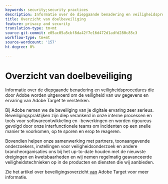 ```yaml
---
keywords: security;security practices
description: Informatie over de diepgaande benadering en veiligheidsprocedures die door Adobe worden uitgevoerd om de veiligheid van uw gegevens en ervaring van Adobe Target te versterken.
title: Overzicht van doelbeveiliging
feature: privacy and security
translation-type: tm+mt
source-git-commit: e05ac05a5cbf8da42f7e16d472d1adfd280c85c3
workflow-type: tm+mt
source-wordcount: '157'
ht-degree: 0%

---
```



# Overzicht van doelbeveiliging

Informatie over de diepgaande benadering en veiligheidsprocedures die door Adobe worden uitgevoerd om de veiligheid van uw gegevens en ervaring van Adobe Target te versterken.

Bij Adobe nemen we de beveiliging van je digitale ervaring zeer serieus. Beveiligingspraktijken zijn diep verankerd in onze interne processen en tools voor softwareontwikkeling en -bewerkingen en worden rigoureus gevolgd door onze interfunctionele teams om incidenten op een snelle manier te voorkomen, op te sporen en erop te reageren.

Bovendien helpen onze samenwerking met partners, toonaangevende onderzoekers, instellingen voor veiligheidsonderzoek en andere brancheorganisaties ons bij het up-to-date houden met de nieuwste dreigingen en kwetsbaarheden en wij nemen regelmatig geavanceerde veiligheidstechnieken op in de producten en diensten die wij aanbieden.

Zie het artikel over beveiligingsoverzicht [van](https://www.adobe.com/content/dam/cc/en/security/pdfs/AdobeTargetSecurityOverview.pdf) Adobe Target voor meer informatie.
